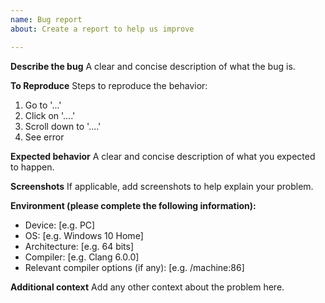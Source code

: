 ```yaml
---
name: Bug report
about: Create a report to help us improve

---
```


**Describe the bug**
A clear and concise description of what the bug is.

**To Reproduce**
Steps to reproduce the behavior:
1. Go to '...'
2. Click on '....'
3. Scroll down to '....'
4. See error

**Expected behavior**
A clear and concise description of what you expected to happen.

**Screenshots**
If applicable, add screenshots to help explain your problem.

**Environment (please complete the following information):**
 - Device: [e.g. PC]
 - OS: [e.g. Windows 10 Home]
 - Architecture: [e.g. 64 bits]
 - Compiler: [e.g. Clang 6.0.0]
 - Relevant compiler options (if any): [e.g. /machine:86] 

**Additional context**
Add any other context about the problem here.
